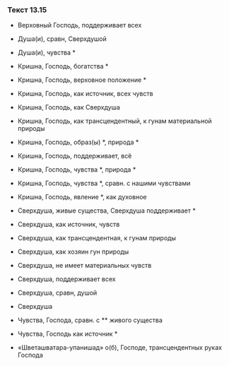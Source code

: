 ### Текст 13.15

- Верховный Господь, поддерживает всех

- Душа(и), сравн, Сверхдушой

- Душа(и), чувства *

- Кришна, Господь, богатства *

- Кришна, Господь, верховное положение *

- Кришна, Господь, как источник, всех чувств

- Кришна, Господь, как Сверхдуша

- Кришна, Господь, как трансцендентный, к гунам материальной природы

- Кришна, Господь, образ(ы) *, природа *

- Кришна, Господь, поддерживает, всё

- Кришна, Господь, чувства *, природа *

- Кришна, Господь, чувства *, сравн. с нашими чувствами

- Кришна, Господь, явление *, как духовное

- Сверхдуша, живые существа, Сверхдуша поддерживает *

- Сверхдуша, как источник, чувств

- Сверхдуша, как трансцендентная, к гунам природы

- Сверхдуша, как хозяин гун природы

- Сверхдуша, не имеет материальных чувств

- Сверхдуша, поддерживает всех

- Сверхдуша, сравн, душой

- Сверхдуша

- Чувства, Господа, сравн. с ** живого существа

- Чувства, Господь как источник *

- «Шветашватара-упанишад» о(б), Господе, трансцендентных руках Господа
	
